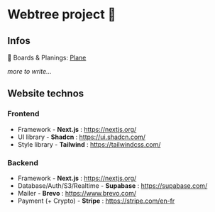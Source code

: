 # Webtree project 🚀
## Infos
📅 Boards & Planings: [Plane](https://app.plane.so/webtree/)  

*more to write...*

## Website technos 
### Frontend
- Framework - **Next.js** : https://nextjs.org/
- UI library - **Shadcn** : https://ui.shadcn.com/
- Style library - **Tailwind** : https://tailwindcss.com/
### Backend
- Framework -  **Next.js** :  https://nextjs.org/
- Database/Auth/S3/Realtime - **Supabase** : https://supabase.com/
- Mailer - **Brevo** : https://www.brevo.com/
- Payment (+ Crypto) - **Stripe** : https://stripe.com/en-fr
